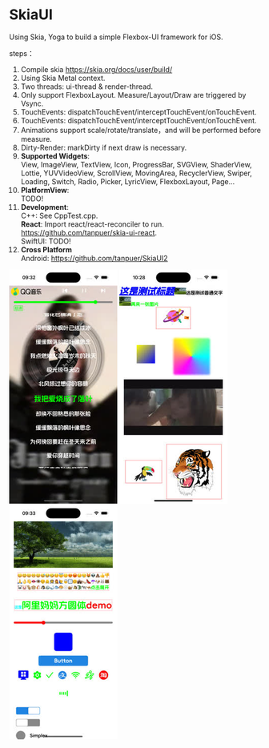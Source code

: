 # SkiaUI

Using Skia, Yoga to build a simple Flexbox-UI framework for iOS.

steps：

1. Compile skia https://skia.org/docs/user/build/
2. Using Skia Metal context.
3. Two threads: ui-thread & render-thread.
4. Only support FlexboxLayout. Measure/Layout/Draw are triggered by Vsync.
5. TouchEvents: dispatchTouchEvent/interceptTouchEvent/onTouchEvent.
6. TouchEvents: dispatchTouchEvent/interceptTouchEvent/onTouchEvent.
7. Animations support scale/rotate/translate，and will be performed before measure.
8. Dirty-Render: markDirty if next draw is necessary.
9. **Supported Widgets**:   
   View, ImageView, TextView, Icon, ProgressBar, SVGView, ShaderView, Lottie,
   YUVVideoView, ScrollView, MovingArea, RecyclerView, Swiper, Loading, Switch, Radio, Picker,
   LyricView, FlexboxLayout, Page...
10. **PlatformView**:  
   TODO!
11. **Development**:  
    C++: See CppTest.cpp.  
    **React**: Import react/react-reconciler to run. https://github.com/tanpuer/skia-ui-react.  
    SwiftUI: TODO!  
12. **Cross Platform**  
    Android: https://github.com/tanpuer/SkiaUI2   

![image](https://github.com/tanpuer/HYSkiaUI-iOS/blob/main/example1.jpeg)
![image](https://github.com/tanpuer/HYSkiaUI-iOS/blob/main/example2.jpeg)
![image](https://github.com/tanpuer/HYSkiaUI-iOS/blob/main/example3.jpeg)

